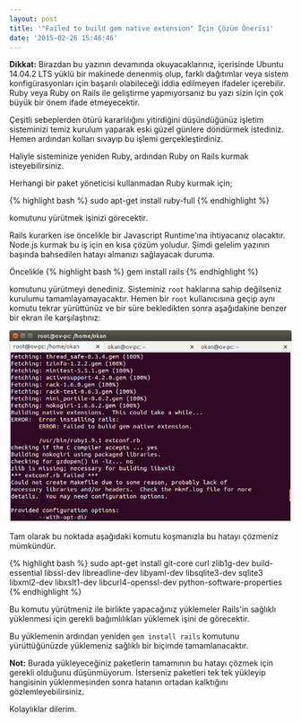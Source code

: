 ```yaml
---
layout: post
title: '"Failed to build gem native extension" İçin Çözüm Önerisi'
date: '2015-02-26 15:46:46'
---
```


**Dikkat:** Birazdan bu yazının devamında okuyacaklarınız, içerisinde Ubuntu 14.04.2 LTS yüklü bir makinede denenmiş olup, farklı dağıtımlar veya sistem konfigürasyonları için başarılı olabileceği iddia edilmeyen ifadeler içerebilir. Ruby veya Ruby on Rails ile geliştirme yapmıyorsanız bu yazı sizin için çok büyük bir önem ifade etmeyecektir.
<!--more-->

Çeşitli sebeplerden ötürü kararlılığını yitirdiğini düşündüğünüz işletim sisteminizi temiz kurulum yaparak eski güzel günlere döndürmek istediniz. Hemen ardından kolları sıvayıp bu işlemi gerçekleştirdiniz.

Haliyle sisteminize yeniden Ruby, ardından Ruby on Rails kurmak isteyebilirsiniz.

Herhangi bir paket yöneticisi kullanmadan Ruby kurmak için;

{% highlight bash %}
sudo apt-get install ruby-full
{% endhighlight %}

komutunu yürütmek işinizi görecektir.

Rails kurarken ise öncelikle bir Javascript Runtime'ına ihtiyacanız olacaktır. Node.js kurmak bu iş için en kısa çözüm yoludur. Şimdi gelelim yazının başında bahsedilen hatayı almanızı sağlayacak duruma.

Öncelikle
{% highlight bash %}
gem install rails
{% endhighlight %}

komutunu yürütmeyi denediniz. Sisteminiz `root` haklarına sahip değilseniz kurulumu tamamlayamayacaktır. Hemen bir `root` kullanıcısına geçip aynı komutu tekrar yürüttünüz ve bir süre bekledikten sonra aşağıdakine benzer bir ekran ile karşılaştınız:

![Failed to build gem native extension hatası](/img/posts/failed-to-build-gem-native-extension.png)

Tam olarak bu noktada aşağıdaki komutu koşmanızla bu hatayı çözmeniz mümkündür.

{% highlight bash %}
sudo apt-get install git-core curl zlib1g-dev build-essential libssl-dev libreadline-dev libyaml-dev libsqlite3-dev sqlite3 libxml2-dev libxslt1-dev libcurl4-openssl-dev python-software-properties
{% endhighlight %}

Bu komutu yürütmeniz ile birlikte yapacağınız yüklemeler Rails'in sağlıklı yüklenmesi için gerekli bağımlılıkları yüklemek işini de görecektir.

Bu yüklemenin ardından yeniden `gem install rails` komutunu yürüttüğünüzde yüklemeniz sağlıklı bir biçimde tamamlanacaktır.

**Not:**
Burada yükleyeceğiniz paketlerin tamamının bu hatayı çözmek için gerekli olduğunu düşünmüyorum. İsterseniz paketleri tek tek yükleyip hangisinin yüklenmesinden sonra hatanın ortadan kalktığını gözlemleyebilirsiniz.

Kolaylıklar dilerim.
